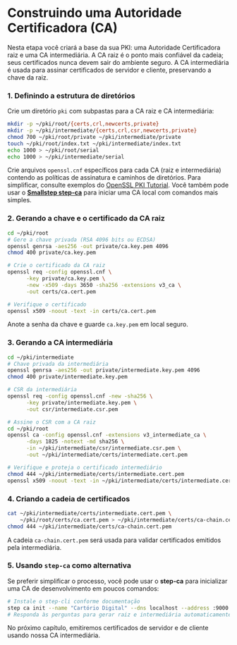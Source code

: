 # Construindo uma Autoridade Certificadora (CA)

Nesta etapa você criará a base da sua PKI: uma Autoridade Certificadora raiz e uma CA intermediária. A CA raiz é o ponto mais confiável da cadeia; seus certificados nunca devem sair do ambiente seguro. A CA intermediária é usada para assinar certificados de servidor e cliente, preservando a chave da raiz.

### 1. Definindo a estrutura de diretórios

Crie um diretório `pki` com subpastas para a CA raiz e CA intermediária:

```bash
mkdir -p ~/pki/root/{certs,crl,newcerts,private}
mkdir -p ~/pki/intermediate/{certs,crl,csr,newcerts,private}
chmod 700 ~/pki/root/private ~/pki/intermediate/private
touch ~/pki/root/index.txt ~/pki/intermediate/index.txt
echo 1000 > ~/pki/root/serial
echo 1000 > ~/pki/intermediate/serial
```

Crie arquivos `openssl.cnf` específicos para cada CA (raiz e intermediária) contendo as políticas de assinatura e caminhos de diretórios. Para simplificar, consulte exemplos do [OpenSSL PKI Tutorial](https://jamielinux.com/docs/openssl-certificate-authority/). Você também pode usar o **[Smallstep step‑ca](https://smallstep.com/docs/step-ca)** para iniciar uma CA local com comandos mais simples.

### 2. Gerando a chave e o certificado da CA raiz

```bash
cd ~/pki/root
# Gere a chave privada (RSA 4096 bits ou ECDSA)
openssl genrsa -aes256 -out private/ca.key.pem 4096
chmod 400 private/ca.key.pem

# Crie o certificado da CA raiz
openssl req -config openssl.cnf \
      -key private/ca.key.pem \
      -new -x509 -days 3650 -sha256 -extensions v3_ca \
      -out certs/ca.cert.pem

# Verifique o certificado
openssl x509 -noout -text -in certs/ca.cert.pem
```

Anote a senha da chave e guarde `ca.key.pem` em local seguro.

### 3. Gerando a CA intermediária

```bash
cd ~/pki/intermediate
# Chave privada da intermediária
openssl genrsa -aes256 -out private/intermediate.key.pem 4096
chmod 400 private/intermediate.key.pem

# CSR da intermediária
openssl req -config openssl.cnf -new -sha256 \
      -key private/intermediate.key.pem \
      -out csr/intermediate.csr.pem

# Assine o CSR com a CA raiz
cd ~/pki/root
openssl ca -config openssl.cnf -extensions v3_intermediate_ca \
      -days 1825 -notext -md sha256 \
      -in ~/pki/intermediate/csr/intermediate.csr.pem \
      -out ~/pki/intermediate/certs/intermediate.cert.pem

# Verifique e proteja o certificado intermediário
chmod 444 ~/pki/intermediate/certs/intermediate.cert.pem
openssl x509 -noout -text -in ~/pki/intermediate/certs/intermediate.cert.pem
```

### 4. Criando a cadeia de certificados

```bash
cat ~/pki/intermediate/certs/intermediate.cert.pem \
    ~/pki/root/certs/ca.cert.pem > ~/pki/intermediate/certs/ca-chain.cert.pem
chmod 444 ~/pki/intermediate/certs/ca-chain.cert.pem
```

A cadeia `ca-chain.cert.pem` será usada para validar certificados emitidos pela intermediária.

### 5. Usando `step-ca` como alternativa

Se preferir simplificar o processo, você pode usar o **step-ca** para inicializar uma CA de desenvolvimento em poucos comandos:

```bash
# Instale o step-cli conforme documentação
step ca init --name "Cartório Digital" --dns localhost --address :9000
# Responda às perguntas para gerar raiz e intermediária automaticamente
```

No próximo capítulo, emitiremos certificados de servidor e de cliente usando nossa CA intermediária.
